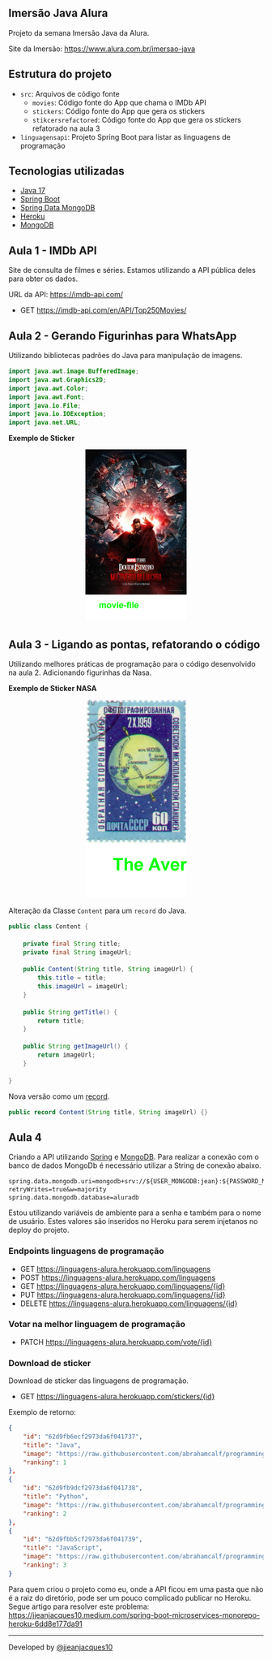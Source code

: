 ## Imersão Java Alura

Projeto da semana Imersão Java da Alura.

Site da Imersão: <https://www.alura.com.br/imersao-java>

## Estrutura do projeto

- `src`: Arquivos de código fonte
  - `movies`: Código fonte do App que chama o IMDb API
  - `stickers`: Código fonte do App que gera os stickers
  - `stikcersrefactored`: Código fonte do App que gera os stickers refatorado na aula 3
- `linguagensapi`: Projeto Spring Boot para listar as linguagens de programação

## Tecnologias utilizadas

- [Java 17](https://openjdk.java.net/install/index.html)
- [Spring Boot](https://spring.io/projects/spring-boot)
- [Spring Data MongoDB](https://spring.io/projects/spring-data-mongodb)
- [Heroku](https://www.heroku.com/)
- [MongoDB](https://www.mongodb.com/)

## Aula 1 - IMDb API

Site de consulta de filmes e séries. Estamos utilizando a API pública deles para obter os dados.

URL da API: <https://imdb-api.com/>

- GET <https://imdb-api.com/en/API/Top250Movies/>

## Aula 2 - Gerando Figurinhas para WhatsApp

Utilizando bibliotecas padrões do Java para manipulação de imagens.

``` java
import java.awt.image.BufferedImage;
import java.awt.Graphics2D;
import java.awt.Color;
import java.awt.Font;
import java.io.File;
import java.io.IOException;
import java.net.URL;
```

**Exemplo de Sticker**

<center>
  <img src="src\stickers\images\output\movie-file.png" width="200" alt="Sticker"/>
</center>

## Aula 3 - Ligando as pontas, refatorando o código

Utilizando melhores práticas de programação para o código desenvolvido na aula 2. Adicionando figurinhas da Nasa.

**Exemplo de Sticker NASA**

<center>
  <img src="src\stickersrefactored\images\output\The Averted Side Of The Moon.png" width="200" alt="Sticker"/>
</center>

Alteração da Classe `Content` para um `record` do Java.

``` java
public class Content {

    private final String title;
    private final String imageUrl;

    public Content(String title, String imageUrl) {
        this.title = title;
        this.imageUrl = imageUrl;
    }

    public String getTitle() {
        return title;
    }

    public String getImageUrl() {
        return imageUrl;
    }

}
```

Nova versão como um [record](https://www.guiadojava.com.br/2021/04/java-records.html).

``` java
public record Content(String title, String imageUrl) {}
```

## Aula 4

Criando a API utilizando [Spring](https://spring.io/) e [MongoDB](https://cloud.mongodb.com/). Para realizar a conexão com o banco de dados MongoDb é necessário utilizar a String de conexão abaixo.

``` application.properties
spring.data.mongodb.uri=mongodb+srv://${USER_MONGODB:jean}:${PASSWORD_MONGODB:password}@cluster0.ha1bu.mongodb.net/?retryWrites=true&w=majority
spring.data.mongodb.database=aluradb
```

Estou utilizando variáveis de ambiente para a senha e também para o nome de usuário. Estes valores são inseridos no Heroku para serem injetanos no deploy do projeto.

### Endpoints linguagens de programação

- GET <https://linguagens-alura.herokuapp.com/linguagens>
- POST <https://linguagens-alura.herokuapp.com/linguagens>
- GET <https://linguagens-alura.herokuapp.com/linguagens/{id}>
- PUT <https://linguagens-alura.herokuapp.com/linguagens/{id}>
- DELETE <https://linguagens-alura.herokuapp.com/linguagens/{id}>

### Votar na melhor linguagem de programação

- PATCH <https://linguagens-alura.herokuapp.com/vote/{id}>

### Download de sticker

Download de sticker das linguagens de programação.

- GET <https://linguagens-alura.herokuapp.com/stickers/{id}>

Exemplo de retorno:

``` json
{
    "id": "62d9fb6ecf2973da6f041737",
    "title": "Java",
    "image": "https://raw.githubusercontent.com/abrahamcalf/programming-languages-logos/master/src/java/java_128x128.png",
    "ranking": 1
},
{
    "id": "62d9fb9dcf2973da6f041738",
    "title": "Python",
    "image": "https://raw.githubusercontent.com/abrahamcalf/programming-languages-logos/master/src/python/python_128x128.png",
    "ranking": 2
},
{
    "id": "62d9fbb5cf2973da6f041739",
    "title": "JavaScript",
    "image": "https://raw.githubusercontent.com/abrahamcalf/programming-languages-logos/master/src/javascript/javascript_128x128.png",
    "ranking": 3
}
```

Para quem criou o projeto como eu, onde a API ficou em uma pasta que não é a raiz do diretório, pode ser um pouco complicado publicar no Heroku. Segue artigo para resolver este problema: <https://jjeanjacques10.medium.com/spring-boot-microservices-monorepo-heroku-6dd8e177da91>

---
Developed by [@jjeanjacques10](https://twitter.com/jjeanjacques10)
